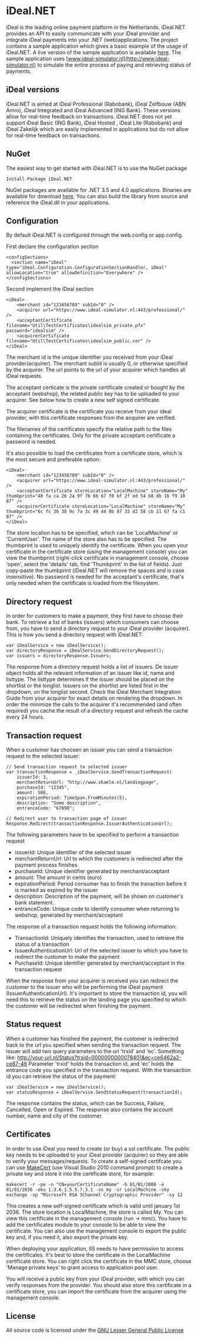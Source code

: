 # iDeal.NET
iDeal is the leading online payment platform in the Netherlands. iDeal.NET provides an API to easily communicate with your iDeal provider and integrate iDeal payments into your .NET (web)applications.
The project contains a sample application which gives a basic example of the usage of iDeal.NET. A live version of the sample application is available [here](http://ideal.skaele.it). The sample application uses [www.ideal-simulator.nl](http://www.ideal-simulator.nl) to simulate the entire process of paying and retrieving status of payments.

## iDeal versions
iDeal.NET is aimed at iDeal Professional (Rabobank), iDeal Zelfbouw (ABN Amro), iDeal Integrated and iDeal Advanced (ING Bank). These versions allow for real-time feedback on transactions. 
iDeal.NET does not yet support iDeal Basic (ING Bank), iDeal Hosted , iDeal Lite (Rabobank) and iDeal Zakelijk which are easily implemented in applications but do not allow for real-time feedback on transactions.

## NuGet
The easiest way to get started with iDeal.NET is to use the NuGet package

	Install-Package iDeal.NET

NuGet packages are available for .NET 3.5 and 4.0 applications. Binaries are available for download [here](https://github.com/robinvanderknaap/iDeal.NET/downloads). You can also build the library from source and reference the iDeal.dll in your applications.


## Configuration
By default iDeal.NET is configured through the web.config or app.config.

First declare the configuration section

	<configSections>
      <section name="iDeal" type="iDeal.Configuration.ConfigurationSectionHandler, iDeal" allowLocation="true" allowDefinition="Everywhere" />
    </configSections>
	
Second implement the iDeal section

	<iDeal>
        <merchant id="123456789" subId="0" />
        <acquirer url="https://www.ideal-simulator.nl:443/professional/" />
        <acceptantCertificate filename="Util\TestCertificates\idealsim_private.pfx" password="idealsim" />
		<acquirerCertificate filename="Util\TestCertificates\idealsim_public.cer" />
    </iDeal>

The merchant id is the unique identifier you received from your iDeal provider(acquirer). The merchant subId is usually 0, or otherwise specified by the acquirer. The url points to the url of your acquirer which handles all iDeal requests.

The acceptant certicate is the private certificate created or bought by the acceptant (webshop), the related public key has to be uploaded to your acquirer. See below how to create a new self signed certificate. 

The acquirer certificate is the certificate you receive from your ideal provider, with this certificate responses from the acquirer are verified.

The filenames of the certificates specify the relative path to the files containing the certificates. Only for the private acceptant certificate a password is needed.

It's also possible to load the certificates from a certificate store, which is the most secure and preferable option:
	
	<iDeal>
        <merchant id="123456789" subId="0" />
        <acquirer url="https://www.ideal-simulator.nl:443/professional/" />
        <acceptantCertificate storeLocation="LocalMachine" storeName="My" thumbprint="48 fa ca 26 2a 9f 76 66 67 f0 bf 2f ed 54 b8 db 16 f9 10 87" />
		<acquirerCertificate storeLocation="LocalMachine" storeName="My" thumbprint="6c fc 36 38 9c 7a 3c 49 44 0b 87 33 d2 58 cb 21 67 fa c1 8f" />
    </iDeal>

The store location has to be specified, which can be 'LocalMachine' or 'CurrentUser'. The name of the store also has to be specified. The thumbprint is used to uniquely identify the certificate. When you open your certificate in the certificate store (using the management console) you can view the thumbprint (right-click certificate in management console, choose 'open', select the 'details' tab, find 'Thumbprint' in the list of fields). Just copy-paste the thumbprint (iDeal.NET will remove the spaces and is case insensitive).
No password is needed for the acceptant's certificate, that's only needed when the certificate is loaded from the filesystem.

## Directory request
In order for customers to make a payment, they first have to choose their bank. To retrieve a list of banks (issuers) which consumers can choose from, you have to send a directory request to your iDeal provider (acquirer). This is how you send a directory request with iDeal.NET:

	var iDealService = new iDealService();
	var directoryResponse = iDealService.SendDirectoryRequest();
	var issuers = directoryResponse.Issuers;

The response from a directory request holds a list of issuers. De issuer object holds all the relevant information of an issuer like id, name and listtype. The listtype determines if the issuer should be placed on the shortlist or the longlist. Issuers on the shortlist are listed first in the dropdown, on the longlist second. Check the iDeal Merchant Integration Guide from your acquirer for exact details on rendering the dropdown.
In order the minimize the calls to the acquirer it's recommended (and often required) you cache the result of a directory request and refresh the cache every 24 hours.

## Transaction request
When a customer has choosen an issuer you can send a transaction request to the selected issuer:

	// Send transaction request to selected issuer
	var transactionResponse = _iDealService.SendTransactionRequest(
		issuerId: 3, 
		merchantReturnUrl: "http://www.skaele.nl/landingpage", 
		purchaseId: "12345", 
		amount: 500, 
		expirationPeriod: TimeSpan.FromMinutes(5), 
		description: "Some description",
		entranceCode: "67890";

	// Redirect user to transaction page of issuer
	Response.Redirect(transactionResponse.IssuerAuthenticationUrl);

The following parameters have to be specified to perform a transaction request
 
 - issuerId: Unique identifier of the selected issuer
 - merchantReturnUrl: Url to which the customers is redirected after the payment process finishes
 - purchaseId: Unique identifier generated by merchant/acceptant
 - amount: The amount in cents (euro)
 - expirationPeriod: Period consumer has to finish the tranaction before it is marked as expired by the issuer
 - description: Description of the payment, will be shown on customer's bank statement.
 - entranceCode: Unique code to identify consumer when returning to webshop, generated by merchant/acceptant
 	
The response of a transaction request holds the following information:

 - TransactionId: Uniquely identifies the transaction, used to retrieve the status of a transaction
 - IssuerAuthenticationUrl: Url of the selected issuer to which you have to redirect the customer to make the payment
 - PurchaseId: Unique identifier generated by merchant/acceptant in the transaction request
 
When the response from your acquirer is received you can redirect the customer to the issuer who will be performing the iDeal payment (IssuerAuthenticationUrl). It's important to store the transaction id, you will need this to retrieve the status on the landing page you specified to which the customer will be redirected when finishing the payment.

## Status request
When a customer has finished the payment, the customer is redirected back to the url you specified when sending the transaction request. The issuer will add two query parameters to the url 'trxid' and 'ec'. Something like: http://your-url.nl/Status?trxid=0000000000078401&ec=ce6462a2-ce87-46
Parameter 'trxid' holds the transaction id, and 'ec' holds the entrance code you specified in the transaction request. With the transaction id you can retrieve the status of the payment:

	var iDealService = new iDealService();
	var statusResponse = iDealService.SendStatusRequest(transactionId);
	
The response contains the status, which can be Success, Failure, Cancelled, Open or Expired. The response also contains the account number, name and city of the customer.

## Certificates
In order to use iDeal you need to create (or buy) a ssl certificate. The public key needs to be uploaded to your iDeal provider (acquirer) so they are able to verify your messages/requests. To create a self-signed certifcate you can use [MakeCert](http://msdn.microsoft.com/en-us/library/bfsktky3.aspx) (use Visual Studio 2010 command prompt) to create a private key and store it into the certificate store, for example:

    makecert -r -pe -n "CN=yourCertificateName" -b 01/01/2000 -e 01/01/2036 -eku 1.3.6.1.5.5.7.3.1 -ss my -sr LocalMachine -sky exchange -sp "Microsoft RSA SChannel Cryptographic Provider" -sy 12
	
This creates a new self-signed certificate which is valid until january 1st 2036. The store location is LocalMachine, the store is called My. You can view this certificate in the management console (run -> mmc). You have to add the certificates module to your console to be able to view the certificate. You can also use the management console to export the public key and, if you need it, also export the private key.

When deploying your application, IIS needs to have permission to access the certificates. It's best to store the certificate in the LocalMachine certificate store. You can right click the certificate in the MMC store, choose 'Manage private keys' to grant access to application pool user.

You will receive a public key from your iDeal provider, with which you can verify responses from the provider. You should also store this certificate in a certificate store, you can import the certificate from the acquirer using the management console.


## License
All source code is licensed under the [GNU Lesser General Public License](http://www.gnu.org/licenses/lgpl.html)